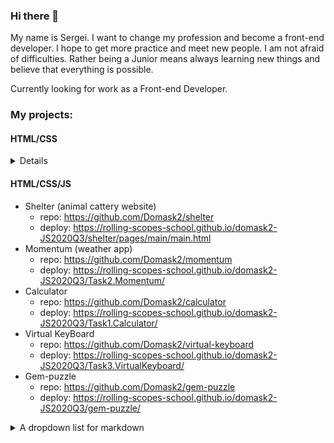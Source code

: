 ### Hi there 👋
My name is Sergei. I want to change my profession and become a front-end developer. I hope to get more practice and meet new people. I am not afraid of difficulties. Rather being a Junior means always learning new things and believe that everything is possible.

Currently looking for work as a Front-end Developer.

### My projects:

#### HTML/CSS
<details>
  Squeeze (small landing page) -- [Repo Github](https://github.com/Domask2/squeeze) -- [Live Demo](https://domask2.github.io/squeeze/) 
</details>
  

#### HTML/CSS/JS
- Shelter (animal cattery website)
  - repo:   https://github.com/Domask2/shelter
  - deploy: https://rolling-scopes-school.github.io/domask2-JS2020Q3/shelter/pages/main/main.html
- Momentum (weather app)
  - repo:   https://github.com/Domask2/momentum
  - deploy: https://rolling-scopes-school.github.io/domask2-JS2020Q3/Task2.Momentum/
- Calculator
  - repo:   https://github.com/Domask2/calculator
  - deploy: https://rolling-scopes-school.github.io/domask2-JS2020Q3/Task1.Calculator/
- Virtual KeyBoard
  - repo:   https://github.com/Domask2/virtual-keyboard
  - deploy: https://rolling-scopes-school.github.io/domask2-JS2020Q3/Task3.VirtualKeyboard/
- Gem-puzzle
  - repo:   https://github.com/Domask2/gem-puzzle
  - deploy: https://rolling-scopes-school.github.io/domask2-JS2020Q3/gem-puzzle/


<details><summary>A dropdown list for markdown</summary>

   1. First item must be preceeded with an empty line.
   1. Markdown renders **perfectly**.
   1. Extra item.

</details>


<!--
**Domask2/Domask2** is a ✨ _special_ ✨ repository because its `README.md` (this file) appears on your GitHub profile.

Here are some ideas to get you started:

- 🔭 I’m currently working on ...
- 🌱 I’m currently learning ...
- 👯 I’m looking to collaborate on ...
- 🤔 I’m looking for help with ...
- 💬 Ask me about ...
- 📫 How to reach me: ...
- 😄 Pronouns: ...
- ⚡ Fun fact: ...
-->
